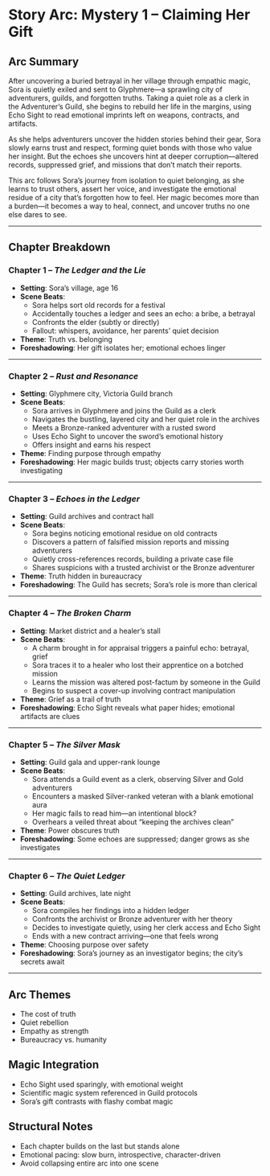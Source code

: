 # Story Arc: Mystery 1 – Claiming Her Gift

## Arc Summary
After uncovering a buried betrayal in her village through empathic magic, Sora is quietly exiled and sent to Glyphmere—a sprawling city of adventurers, guilds, and forgotten truths. Taking a quiet role as a clerk in the Adventurer’s Guild, she begins to rebuild her life in the margins, using Echo Sight to read emotional imprints left on weapons, contracts, and artifacts.

As she helps adventurers uncover the hidden stories behind their gear, Sora slowly earns trust and respect, forming quiet bonds with those who value her insight. But the echoes she uncovers hint at deeper corruption—altered records, suppressed grief, and missions that don’t match their reports.

This arc follows Sora’s journey from isolation to quiet belonging, as she learns to trust others, assert her voice, and investigate the emotional residue of a city that’s forgotten how to feel. Her magic becomes more than a burden—it becomes a way to heal, connect, and uncover truths no one else dares to see.

---


## Chapter Breakdown

### Chapter 1 – *The Ledger and the Lie*
- **Setting**: Sora’s village, age 16
- **Scene Beats**:
  - Sora helps sort old records for a festival
  - Accidentally touches a ledger and sees an echo: a bribe, a betrayal
  - Confronts the elder (subtly or directly)
  - Fallout: whispers, avoidance, her parents’ quiet decision
- **Theme**: Truth vs. belonging
- **Foreshadowing**: Her gift isolates her; emotional echoes linger

---
### Chapter 2 – *Rust and Resonance*
- **Setting**: Glyphmere city, Victoria Guild branch  
- **Scene Beats**:  
  - Sora arrives in Glyphmere and joins the Guild as a clerk  
  - Navigates the bustling, layered city and her quiet role in the archives  
  - Meets a Bronze-ranked adventurer with a rusted sword  
  - Uses Echo Sight to uncover the sword’s emotional history  
  - Offers insight and earns his respect  
- **Theme**: Finding purpose through empathy  
- **Foreshadowing**: Her magic builds trust; objects carry stories worth investigating  

---

### Chapter 3 – *Echoes in the Ledger*
- **Setting**: Guild archives and contract hall  
- **Scene Beats**:  
  - Sora begins noticing emotional residue on old contracts  
  - Discovers a pattern of falsified mission reports and missing adventurers  
  - Quietly cross-references records, building a private case file  
  - Shares suspicions with a trusted archivist or the Bronze adventurer  
- **Theme**: Truth hidden in bureaucracy  
- **Foreshadowing**: The Guild has secrets; Sora’s role is more than clerical  

---

### Chapter 4 – *The Broken Charm*
- **Setting**: Market district and a healer’s stall  
- **Scene Beats**:  
  - A charm brought in for appraisal triggers a painful echo: betrayal, grief  
  - Sora traces it to a healer who lost their apprentice on a botched mission  
  - Learns the mission was altered post-factum by someone in the Guild  
  - Begins to suspect a cover-up involving contract manipulation  
- **Theme**: Grief as a trail of truth  
- **Foreshadowing**: Echo Sight reveals what paper hides; emotional artifacts are clues  

---

### Chapter 5 – *The Silver Mask*
- **Setting**: Guild gala and upper-rank lounge  
- **Scene Beats**:  
  - Sora attends a Guild event as a clerk, observing Silver and Gold adventurers  
  - Encounters a masked Silver-ranked veteran with a blank emotional aura  
  - Her magic fails to read him—an intentional block?  
  - Overhears a veiled threat about “keeping the archives clean”  
- **Theme**: Power obscures truth  
- **Foreshadowing**: Some echoes are suppressed; danger grows as she investigates  

---

### Chapter 6 – *The Quiet Ledger*
- **Setting**: Guild archives, late night  
- **Scene Beats**:  
  - Sora compiles her findings into a hidden ledger  
  - Confronts the archivist or Bronze adventurer with her theory  
  - Decides to investigate quietly, using her clerk access and Echo Sight  
  - Ends with a new contract arriving—one that feels wrong  
- **Theme**: Choosing purpose over safety  
- **Foreshadowing**: Sora’s journey as an investigator begins; the city’s secrets await  


---

## Arc Themes
- The cost of truth
- Quiet rebellion
- Empathy as strength
- Bureaucracy vs. humanity

## Magic Integration
- Echo Sight used sparingly, with emotional weight
- Scientific magic system referenced in Guild protocols
- Sora’s gift contrasts with flashy combat magic

## Structural Notes
- Each chapter builds on the last but stands alone
- Emotional pacing: slow burn, introspective, character-driven
- Avoid collapsing entire arc into one scene